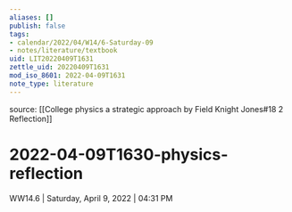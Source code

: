 ```yaml
---
aliases: []
publish: false
tags:
- calendar/2022/04/W14/6-Saturday-09
- notes/literature/textbook
uid: LIT20220409T1631
zettle_uid: 20220409T1631
mod_iso_8601: 2022-04-09T1631
note_type: literature
---
```


source: [[College physics a strategic approach by Field Knight Jones#18 2 Reflection]]

# 2022-04-09T1630-physics-reflection

WW14.6 | Saturday, April 9, 2022 | 04:31 PM

 
